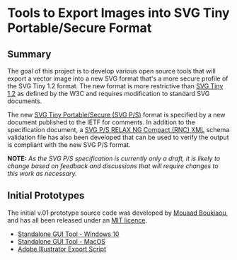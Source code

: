 # Tools to Export Images into SVG Tiny Portable/Secure Format

## Summary

The goal of this project is to develop various open source tools that will export a vector image into a new SVG format that's a more secure profile of the SVG Tiny 1.2 format. The new format is more restrictive than [SVG Tiny 1.2](https://www.w3.org/TR/SVGTiny12/) as defined by the W3C and requires modification to standard SVG documents.

The new [SVG Tiny Portable/Secure (SVG P/S)](https://tools.ietf.org/id/draft-svg-tiny-ps-abrotman-00.txt) format is specified by a new document published to the IETF for comments.  In addition to the specification document, a [SVG P/S RELAX NG Compact (RNC) XML](https://bimigroup.org/resources/SVG_PS-latest.rnc.txt) schema validation file has also been developed that can be used to verify the output is compliant with the new SVG P/S format.

**NOTE:** *As the SVG P/S specification is currently only a draft, it is likely to change based on feedback and discussions that will require changes to this work as necessary.*

## Initial Prototypes

The initial v.01 prototype source code was developed by [Mouaad Boukiaou](https://www.upwork.com/freelancers/~014dce51f695c1c664), and has all been released under an [MIT licence](https://opensource.org/licenses/MIT).

- [Standalone GUI Tool - Windows 10](https://github.com/authindicators/svg-ps-converters/tree/master/gui-win10)
- [Standalone GUI Tool - MacOS](https://github.com/authindicators/svg-ps-converters/tree/master/gui-macos)
- [Adobe Illustrator Export Script](https://github.com/authindicators/svg-ps-converters/tree/master/illustrator-script)
